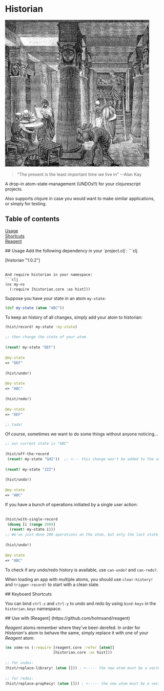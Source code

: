 Historian
=========

<img src="https://raw.githubusercontent.com/Frozenlock/historian/master/472px-Ancientlibraryalex.jpg"
 alt="Historian logo" title="Library of Alexandria"/>

> "The present is the least important time we live in" --Alan Kay

A drop-in atom-state-management (UNDOs!!) for your clojurescript projects.

Also supports clojure in case you would want to make similar applications, or simply for testing.


## Table of contents
[Usage](#usage)  
[Shortcuts](#shortcuts)  
[Reagent](#reagent)  

<a name="usage"/>
## Usage
Add the following dependency in your `project.clj`:
```clj

[historian "1.0.2"]
```

And require historian in your namespace:
```clj
(ns my-ns
  (:require [historian.core :as hist]))
```

Suppose you have your state in an atom `my-state`:
```clj
(def my-state (atom "ABC"))
```

To keep an history of all changes, simply add your atom to historian:

```clj
(hist/record! my-state :my-state)

;; then change the state of your atom

(reset! my-state "DEF")

@my-state
=> "DEF"

(hist/undo!)

@my-state
=> "ABC"

(hist/redo!)

@my-state
=> "DEF"

;; tada!
```

Of course, sometimes we want to do some things without anyone noticing...
```clj
;; our current state is "ABC"

(hist/off-the-record
 (reset! my-state "GHI"))  ;; <--- this change won't be added to the undo history

(reset! my-state "ZZZ")

(hist/undo!)

@my-state
=> "ABC"
```

If you have a bunch of operations initiated by a single user action:

```clj

(hist/with-single-record
 (doseq [i (range 200)]
  (reset! my-state i)))
;; We've just done 200 operations on the atom, but only the last state is recorded.

(hist/undo!)

@my-state
=> "ABC"
```

To check if any undo/redo history is available, use `can-undo?` and `can-redo?`.

When loading an app with multiple atoms, you should use `clear-history!` and `trigger-record!` to start with a clean slate.

<a name="shortcuts"/>
## Keyboard Shortcuts

You can bind `ctrl-z` and `ctrl-y` to undo and redo by using
`bind-keys` in the `historian.keys` namespace.


<a name="reagent"/>
## Use with [Reagent] (https://github.com/holmsand/reagent)

*Reagent* atoms remember where they've been derefed. In order for *Historian*'s atom to behave the same, simply replace it with one of your *Reagent* atom:
```clj
(ns some-ns (:require [reagent.core :refer [atom]]
                      [historian.core :as hist]))

;; for undos:
(hist/replace-library! (atom [])) ; <----- the new atom must be a vector.

;; for redos:
(hist/replace-prophecy! (atom [])) ; <----- the new atom must be a vector.
```


